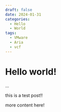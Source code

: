 ```yaml
---
draft: false 
date: 2024-01-31 
categories:
  - Hello
  - World
tags:
  - VMware
  - Aria
  - vcf
---
```


# Hello world!
...


this is a test post!!


more content here!
